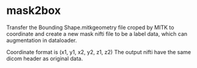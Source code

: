 # mask2box

Transfer the Bounding Shape.mitkgeometry file croped by MITK to coordinate and create a new mask nifti file to be a label data, which can augmentation in dataloader.

Coordinate format is (x1, y1, x2, y2, z1, z2)
The output nifti have the same dicom header as original data.
